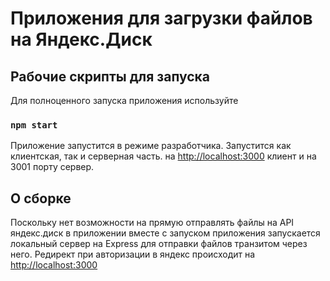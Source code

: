 # Приложения для загрузки файлов на Яндекс.Диск


## Рабочие скрипты для запуска

Для полноценного запуска приложения используйте

### `npm start`

Приложение запустится в режиме разработчика. Запустится как клиентская, так и серверная часть.
на  [http://localhost:3000](http://localhost:3000) клиент и на 3001 порту сервер. 


## О сборке

Поскольку нет возможности на прямую отправлять файлы на API яндекс.диск в приложении вместе с запуском приложения запускается локальный сервер на Express для отправки файлов транзитом через него. Редирект при авторизации в яндекс происходит на [http://localhost:3000](http://localhost:3000)

